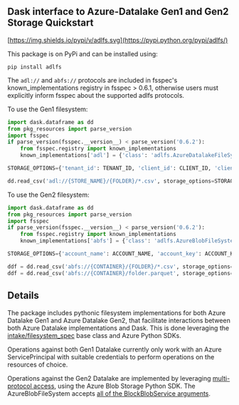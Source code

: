 Dask interface to Azure-Datalake Gen1 and Gen2 Storage Quickstart
-----------------------------------------------------------------

[https://img.shields.io/pypi/v/adlfs.svg](https://pypi.python.org/pypi/adlfs/)

This package is on PyPi and can be installed using:

`pip install adlfs`

The `adl://` and `abfs://` protocols are included in fsspec's known_implementations registry 
in fsspec > 0.6.1, otherwise users must explicitly inform fsspec about the supported adlfs protocols.

To use the Gen1 filesystem:

```python
import dask.dataframe as dd
from pkg_resources import parse_version
import fsspec
if parse_version(fsspec.__version__) < parse_version('0.6.2'):
    from fsspec.registry import known_implementations
    known_implementations['adl'] = {'class': 'adlfs.AzureDatalakeFileSystem'}

STORAGE_OPTIONS={'tenant_id': TENANT_ID, 'client_id': CLIENT_ID, 'client_secret': CLIENT_SECRET}

dd.read_csv('adl://{STORE_NAME}/{FOLDER}/*.csv', storage_options=STORAGE_OPTIONS)
```

To use the Gen2 filesystem:

```python
import dask.dataframe as dd
from pkg_resources import parse_version
import fsspec
if parse_version(fsspec.__version__) < parse_version('0.6.2'):
    from fsspec.registry import known_implementations
    known_implementations['abfs'] = {'class': 'adlfs.AzureBlobFileSystem'}

STORAGE_OPTIONS={'account_name': ACCOUNT_NAME, 'account_key': ACCOUNT_KEY}

ddf = dd.read_csv('abfs://{CONTAINER}/{FOLDER}/*.csv', storage_options=STORAGE_OPTIONS)
ddf = dd.read_csv('abfs://{CONTAINER}/folder.parquet', storage_options=STORAGE_OPTIONS)
```

Details
-------
The package includes pythonic filesystem implementations for both 
Azure Datalake Gen1 and Azure Datalake Gen2, that facilitate 
interactions between both Azure Datalake implementations and Dask.  This is done leveraging the 
[intake/filesystem_spec](https://github.com/intake/filesystem_spec/tree/master/fsspec) base class and Azure Python SDKs.

Operations against both Gen1 Datalake currently only work with an Azure ServicePrincipal
with suitable credentials to perform operations on the resources of choice.

Operations against the Gen2 Datalake are implemented by leveraging [multi-protocol access](https://docs.microsoft.com/en-us/azure/storage/blobs/data-lake-storage-multi-protocol-access), using the Azure Blob Storage Python SDK.
The AzureBlobFileSystem accepts [all of the BlockBlobService arguments](https://docs.microsoft.com/en-us/python/api/azure-storage-blob/azure.storage.blob.blockblobservice.blockblobservice?view=azure-python-previous).
